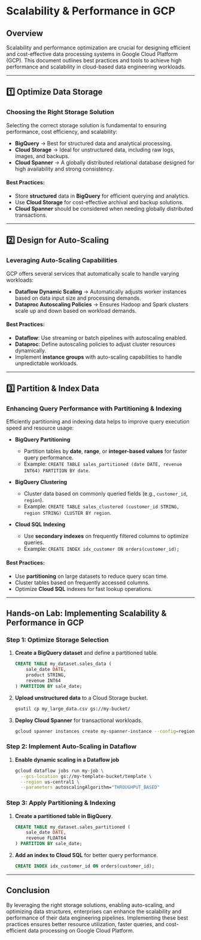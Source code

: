 # Scalability & Performance in GCP

## Overview
Scalability and performance optimization are crucial for designing efficient and cost-effective data processing systems in Google Cloud Platform (GCP). This document outlines best practices and tools to achieve high performance and scalability in cloud-based data engineering workloads.

---
## 1️⃣ Optimize Data Storage
### Choosing the Right Storage Solution
Selecting the correct storage solution is fundamental to ensuring performance, cost efficiency, and scalability:

- **BigQuery** → Best for structured data and analytical processing.
- **Cloud Storage** → Ideal for unstructured data, including raw logs, images, and backups.
- **Cloud Spanner** → A globally distributed relational database designed for high availability and strong consistency.

#### Best Practices:
- Store **structured** data in **BigQuery** for efficient querying and analytics.
- Use **Cloud Storage** for cost-effective archival and backup solutions.
- **Cloud Spanner** should be considered when needing globally distributed transactions.

---
## 2️⃣ Design for Auto-Scaling
### Leveraging Auto-Scaling Capabilities
GCP offers several services that automatically scale to handle varying workloads:

- **Dataflow Dynamic Scaling** → Automatically adjusts worker instances based on data input size and processing demands.
- **Dataproc Autoscaling Policies** → Ensures Hadoop and Spark clusters scale up and down based on workload demands.

#### Best Practices:
- **Dataflow**: Use streaming or batch pipelines with autoscaling enabled.
- **Dataproc**: Define autoscaling policies to adjust cluster resources dynamically.
- Implement **instance groups** with auto-scaling capabilities to handle unpredictable workloads.

---
## 3️⃣ Partition & Index Data
### Enhancing Query Performance with Partitioning & Indexing
Efficiently partitioning and indexing data helps to improve query execution speed and resource usage:

- **BigQuery Partitioning**
  - Partition tables by **date**, **range**, or **integer-based values** for faster query performance.
  - Example: `CREATE TABLE sales_partitioned (date DATE, revenue INT64) PARTITION BY date`.

- **BigQuery Clustering**
  - Cluster data based on commonly queried fields (e.g., `customer_id`, `region`).
  - Example: `CREATE TABLE sales_clustered (customer_id STRING, region STRING) CLUSTER BY region`.

- **Cloud SQL Indexing**
  - Use **secondary indexes** on frequently filtered columns to optimize queries.
  - Example: `CREATE INDEX idx_customer ON orders(customer_id);`

#### Best Practices:
- Use **partitioning** on large datasets to reduce query scan time.
- Cluster tables based on frequently accessed columns.
- Optimize **Cloud SQL** indexes for fast lookup operations.

---
## Hands-on Lab: Implementing Scalability & Performance in GCP
### Step 1: Optimize Storage Selection
1. **Create a BigQuery dataset** and define a partitioned table.
   ```sql
   CREATE TABLE my_dataset.sales_data (
       sale_date DATE,
       product STRING,
       revenue INT64
   ) PARTITION BY sale_date;
   ```
2. **Upload unstructured data** to a Cloud Storage bucket.
   ```sh
   gsutil cp my_large_data.csv gs://my-bucket/
   ```
3. **Deploy Cloud Spanner** for transactional workloads.
   ```sh
   gcloud spanner instances create my-spanner-instance --config=regional-us-central1 --nodes=1
   ```

### Step 2: Implement Auto-Scaling in Dataflow
1. **Enable dynamic scaling in a Dataflow job**
   ```sh
   gcloud dataflow jobs run my-job \
     --gcs-location gs://my-template-bucket/template \
     --region us-central1 \
     --parameters autoscalingAlgorithm="THROUGHPUT_BASED"
   ```

### Step 3: Apply Partitioning & Indexing
1. **Create a partitioned table in BigQuery**.
   ```sql
   CREATE TABLE my_dataset.sales_partitioned (
       sale_date DATE,
       revenue FLOAT64
   ) PARTITION BY sale_date;
   ```
2. **Add an index to Cloud SQL** for better query performance.
   ```sql
   CREATE INDEX idx_customer_id ON orders(customer_id);
   ```

---
## Conclusion
By leveraging the right storage solutions, enabling auto-scaling, and optimizing data structures, enterprises can enhance the scalability and performance of their data engineering pipelines. Implementing these best practices ensures better resource utilization, faster queries, and cost-efficient data processing on Google Cloud Platform.
